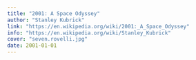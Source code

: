 ```yaml
---
title: "2001: A Space Odyssey"
author: "Stanley Kubrick"
link: "https://en.wikipedia.org/wiki/2001:_A_Space_Odyssey"
info: "https://en.wikipedia.org/wiki/Stanley_Kubrick"
cover: "seven.rovelli.jpg"
date: 2001-01-01
---
```

